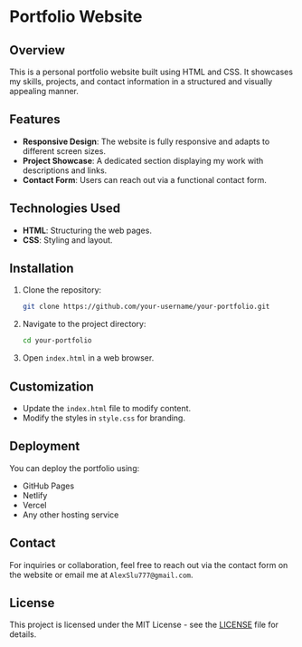 # Portfolio Website

## Overview
This is a personal portfolio website built using HTML and CSS. It showcases my skills, projects, and contact information in a structured and visually appealing manner.

## Features
- **Responsive Design**: The website is fully responsive and adapts to different screen sizes.
- **Project Showcase**: A dedicated section displaying my work with descriptions and links.
- **Contact Form**: Users can reach out via a functional contact form.

## Technologies Used
- **HTML**: Structuring the web pages.
- **CSS**: Styling and layout.

## Installation
1. Clone the repository:
   ```sh
   git clone https://github.com/your-username/your-portfolio.git
   ```
2. Navigate to the project directory:
   ```sh
   cd your-portfolio
   ```
3. Open `index.html` in a web browser.

## Customization
- Update the `index.html` file to modify content.
- Modify the styles in `style.css` for branding.

## Deployment
You can deploy the portfolio using:
- GitHub Pages
- Netlify
- Vercel
- Any other hosting service

## Contact
For inquiries or collaboration, feel free to reach out via the contact form on the website or email me at `AlexSlu777@gmail.com`.

## License
This project is licensed under the MIT License - see the [LICENSE](LICENSE) file for details.

